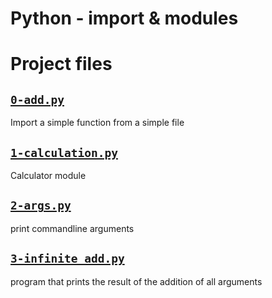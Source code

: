 # Python - import & modules

# Project files


## [`0-add.py`](0-add.py)
Import a simple function from a simple file

## [`1-calculation.py`](1-calculation.py)
Calculator module

## [`2-args.py`](2-args.py)
print commandline arguments

## [`3-infinite_add.py`](3-infinite_add.py)
program that prints the result of the addition of all arguments
